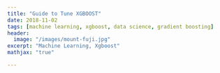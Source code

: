 ```yaml
---
title: "Guide to Tune XGBOOST"
date: 2018-11-02
tags: [machine learning, xgboost, data science, gradient boosting]
header: 
  image: "/images/mount-fuji.jpg"
excerpt: "Machine Learning, Xgboost"
mathjax: "true"

---
```

